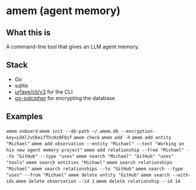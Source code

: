 # amem (agent memory)

## What this is

A command-line tool that gives an LLM agent memory.

## Stack

- Go
- sqlite
- [urfave/cli/v3](https://github.com/urfave/cli) for the CLI
- [go-sqlcipher](https://github.com/mutecomm/go-sqlcipher) for encrypting the database

## Examples

`amem onboard`
`amem init --db-path ~/.amem.db --encryption-key=L9XlJvCKeifThcHz0FQsf`
`amem check`
`amem add -h`
`amem add entity "Michael"`
`amem add observation --entity "Michael" --text "Working on his new agent memory project"`
`amem add relationship --from "Michael" --to "GitHub" --type "uses"`
`amem search "Michael" "GitHub" "uses" "tools"`
`amem search entities "Michael"`
`amem search relationships "Michael"`
`amem search relationships --to "GitHub"`
`amem search --type "uses" --from "Michael"`
`amem delete entity "GitHub"`
`amem search --with-ids`
`amem delete observation --id 1`
`amem delete relationship --id 14`

